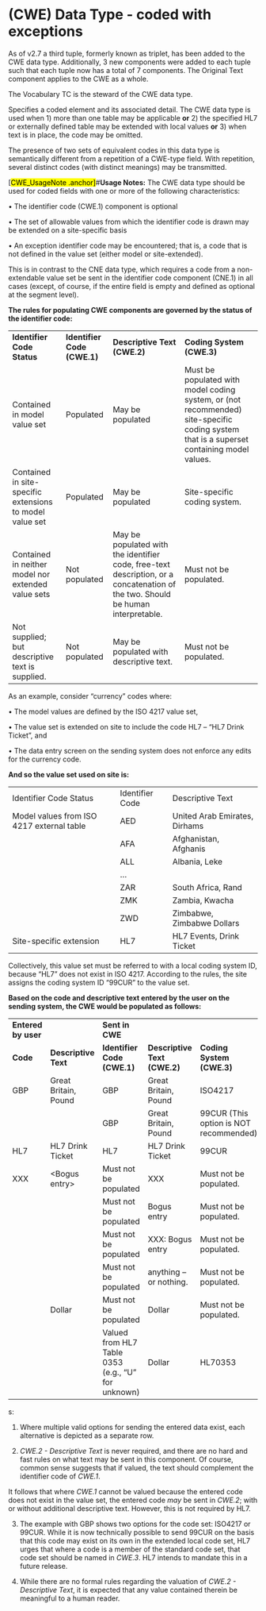 # (CWE) Data Type - coded with exceptions

As of v2.7 a third tuple, formerly known as triplet, has been added to the CWE data type. Additionally, 3 new components were added to each tuple such that each tuple now has a total of 7 components. The Original Text component applies to the CWE as a whole.

The Vocabulary TC is the steward of the CWE data type.

Specifies a coded element and its associated detail. The CWE data type is used when 1) more than one table may be applicable **or** 2) the specified HL7 or externally defined table may be extended with local values **or** 3) when text is in place, the code may be omitted.

The presence of two sets of equivalent codes in this data type is semantically different from a repetition of a CWE-type field. With repetition, several distinct codes (with distinct meanings) may be transmitted.

[<mark>CWE_UsageNote .anchor]</mark>#**Usage Notes:** The CWE data type should be used for coded fields with one or more of the following characteristics:

• The identifier code (CWE.1) component is optional

• The set of allowable values from which the identifier code is drawn may be extended on a site-specific basis

• An exception identifier code may be encountered; that is, a code that is not defined in the value set (either model or site-extended).

This is in contrast to the CNE data type, which requires a code from a non-extendable value set be sent in the identifier code component (CNE.1) in all cases (except, of course, if the entire field is empty and defined as optional at the segment level).

**The rules for populating CWE components are governed by the status of the identifier code:**

|     |     |     |     |
| --- | --- | --- | --- |
| **Identifier Code Status** | **Identifier Code (CWE.1)** | **Descriptive Text (CWE.2)** | **Coding System (CWE.3)** |
| Contained in model value set | Populated | May be populated | Must be populated with model coding system, or (not recommended) site-specific coding system that is a superset containing model values. |
| Contained in site-specific extensions to model value set | Populated | May be populated | Site-specific coding system. |
| Contained in neither model nor extended value sets | Not populated | May be populated with the identifier code, free-text description, or a concatenation of the two. Should be human interpretable. | Must not be populated. |
| Not supplied; but descriptive text is supplied. | Not populated | May be populated with descriptive text. | Must not be populated. |

As an example, consider “currency” codes where:

• The model values are defined by the ISO 4217 value set,

• The value set is extended on site to include the code HL7 – “HL7 Drink Ticket”, and

• The data entry screen on the sending system does not enforce any edits for the currency code.

**And so the value set used on site is:**

|     |     |     |
| --- | --- | --- |
| Identifier Code Status | Identifier Code | Descriptive Text |
| Model values from ISO 4217 external table | AED | United Arab Emirates, Dirhams |
|  | AFA | Afghanistan, Afghanis |
|  | ALL | Albania, Leke |
|  | … |  |
|  | ZAR | South Africa, Rand |
|  | ZMK | Zambia, Kwacha |
|  | ZWD | Zimbabwe, Zimbabwe Dollars |
| Site-specific extension | HL7 | HL7 Events, Drink Ticket |

Collectively, this value set must be referred to with a local coding system ID, because “HL7” does not exist in ISO 4217. According to the rules, the site assigns the coding system ID “99CUR” to the value set.

**Based on the code and descriptive text entered by the user on the sending system, the CWE would be populated as follows:**

|     |     |     |     |     |
| --- | --- | --- | --- | --- |
| **Entered by user** |  | **Sent in CWE** |  |  |
| **Code** | **Descriptive Text** | **Identifier Code (CWE.1)** | **Descriptive Text (CWE.2)** | **Coding System (CWE.3)** |
| GBP | Great Britain, Pound | GBP | Great Britain, Pound | ISO4217 |
|  |  | GBP | Great Britain, Pound | 99CUR (This option is NOT recommended) |
| HL7 | HL7 Drink Ticket | HL7 | HL7 Drink Ticket | 99CUR |
| XXX | &lt;Bogus entry> | Must not be populated | XXX | Must not be populated. |
|  |  | Must not be populated | Bogus entry | Must not be populated. |
|  |  | Must not be populated | XXX: Bogus entry | Must not be populated. |
|  |  | Must not be populated | anything – or nothing. | Must not be populated. |
|  | Dollar | Must not be populated | Dollar | Must not be populated. |
|  |  | Valued from HL7 Table 0353 (e.g., “U” for unknown) | Dollar | HL70353 |

s:

1. Where multiple valid options for sending the entered data exist, each alternative is depicted as a separate row.

2. _CWE.2 - Descriptive Text_ is never required, and there are no hard and fast rules on what text may be sent in this component. Of course, common sense suggests that if valued, the text should complement the identifier code of _CWE.1_.

It follows that where _CWE.1_ cannot be valued because the entered code does not exist in the value set, the entered code _may_ be sent in _CWE.2_; with or without additional descriptive text. However, this is not required by HL7.

3. The example with GBP shows two options for the code set: ISO4217 or 99CUR. While it is now technically possible to send 99CUR on the basis that this code may exist on its own in the extended local code set, HL7 urges that where a code is a member of the standard code set, that code set should be named in _CWE.3_. HL7 intends to mandate this in a future release.

4. While there are no formal rules regarding the valuation of _CWE.2 - Descriptive Text_, it is expected that any value contained therein be meaningful to a human reader.

